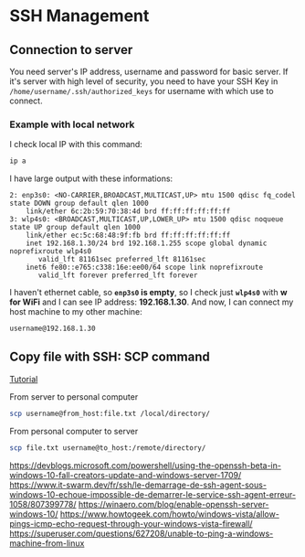 # SSH Management

## Connection to server

You need server's IP address, username and password for basic server. If it's server with high level of security, you need to have your SSH Key in `/home/username/.ssh/authorized_keys` for username with which use to connect.

### Example with local network

I check local IP with this command:

```bash
ip a
```

I have large output with these informations:

<code-info ext="sh-output"></code-info>

```bash{7}
2: enp3s0: <NO-CARRIER,BROADCAST,MULTICAST,UP> mtu 1500 qdisc fq_codel state DOWN group default qlen 1000
    link/ether 6c:2b:59:70:38:4d brd ff:ff:ff:ff:ff:ff
3: wlp4s0: <BROADCAST,MULTICAST,UP,LOWER_UP> mtu 1500 qdisc noqueue state UP group default qlen 1000
    link/ether ec:5c:68:48:9f:fb brd ff:ff:ff:ff:ff:ff
    inet 192.168.1.30/24 brd 192.168.1.255 scope global dynamic noprefixroute wlp4s0
       valid_lft 81161sec preferred_lft 81161sec
    inet6 fe80::e765:c338:16e:ee00/64 scope link noprefixroute
       valid_lft forever preferred_lft forever
```

I haven't ethernet cable, so **`enp3s0` is empty**, so I check just **`wlp4s0`** with **w for WiFi** and I can see IP address: **192.168.1.30**. And now, I can connect my host machine to my other machine:

```bash
username@192.168.1.30
```

## Copy file with SSH: SCP command

[Tutorial](https://haydenjames.io/linux-securely-copy-files-using-scp/)

From server to personal computer

```bash
scp username@from_host:file.txt /local/directory/
```

From personal computer to server

```bash
scp file.txt username@to_host:/remote/directory/
```

<https://devblogs.microsoft.com/powershell/using-the-openssh-beta-in-windows-10-fall-creators-update-and-windows-server-1709/>
<https://www.it-swarm.dev/fr/ssh/le-demarrage-de-ssh-agent-sous-windows-10-echoue-impossible-de-demarrer-le-service-ssh-agent-erreur-1058/807399778/>
<https://winaero.com/blog/enable-openssh-server-windows-10/>
<https://www.howtogeek.com/howto/windows-vista/allow-pings-icmp-echo-request-through-your-windows-vista-firewall/>
<https://superuser.com/questions/627208/unable-to-ping-a-windows-machine-from-linux>
